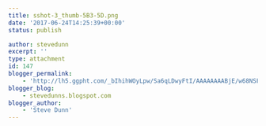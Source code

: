 ```yaml
---
title: sshot-3_thumb-5B3-5D.png
date: '2017-06-24T14:25:39+00:00'
status: publish

author: stevedunn
excerpt: ''
type: attachment
id: 147
blogger_permalink:
    - 'http://lh5.ggpht.com/_bIhihWOyLpw/Sa6qLDwyFtI/AAAAAAAABjE/w68NSFcWPvs/sshot-3_thumb%5B3%5D.png'
blogger_blog:
    - stevedunns.blogspot.com
blogger_author:
    - 'Steve Dunn'
---
```

<!DOCTYPE html PUBLIC "-//W3C//DTD HTML 4.0 Transitional//EN" "http://www.w3.org/TR/REC-html40/loose.dtd">
<?xml encoding="UTF-8">
